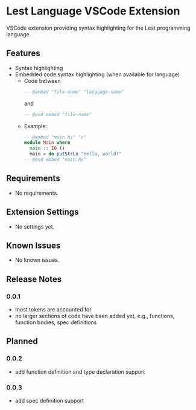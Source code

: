 # Lest Language VSCode Extension

VSCode extension providing syntax highlighting for the Lest programming language.

## Features

- Syntax highlighting
- Embedded code syntax highlighting (when available for language)
  - Code between 
    ```hs
    -- @embed "file-name" "language-name"
    ```
    and
    ```hs
    -- @end embed "file-name"
    ```
  - Example:
    ```hs
    -- @embed "main.hs" "c"
    module Main where
      main :: IO ()
      main = do putStrLn "Hello, world!"
    -- @end embed "main.hs"
    ```
<!-- 
Describe specific features of your extension including screenshots of your extension in action. Image paths are relative to this README file.

For example if there is an image subfolder under your extension project workspace:

\!\[feature X\]\(images/feature-x.png\)

> Tip: Many popular extensions utilize animations. This is an excellent way to show off your extension! We recommend short, focused animations that are easy to follow. 
-->

## Requirements

- No requirements.

## Extension Settings

- No settings yet.
<!-- 
Include if your extension adds any VS Code settings through the `contributes.configuration` extension point.

For example:

This extension contributes the following settings:

* `myExtension.enable`: Enable/disable this extension.
* `myExtension.thing`: Set to `blah` to do something.
-->

## Known Issues

- No known issues.
<!-- 
Calling out known issues can help limit users opening duplicate issues against your extension. 
-->

## Release Notes

### 0.0.1

- most tokens are accounted for
- no larger sections of code have been added yet, e.g., functions, function bodies, spec definitions

## Planned

### 0.0.2

- add function definition and type declaration support

### 0.0.3

- add spec definition support

<!-- 
### 1.0.0

Initial release of ...

### 1.0.1

Fixed issue #.

### 1.1.0

Added features X, Y, and Z.

--- 
-->
